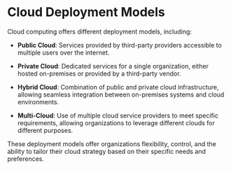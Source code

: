 # Cloud Deployment Models

Cloud computing offers different deployment models, including:

- **Public Cloud**: Services provided by third-party providers accessible to multiple users over the internet.

- **Private Cloud**: Dedicated services for a single organization, either hosted on-premises or provided by a third-party vendor.

- **Hybrid Cloud**: Combination of public and private cloud infrastructure, allowing seamless integration between on-premises systems and cloud environments.

- **Multi-Cloud**: Use of multiple cloud service providers to meet specific requirements, allowing organizations to leverage different clouds for different purposes.

These deployment models offer organizations flexibility, control, and the ability to tailor their cloud strategy based on their specific needs and preferences.
